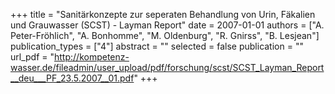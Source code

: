 +++
title = "Sanitärkonzepte zur seperaten Behandlung von Urin, Fäkalien und Grauwasser (SCST) - Layman Report"
date = 2007-01-01
authors = ["A. Peter-Fröhlich", "A. Bonhomme", "M. Oldenburg", "R. Gnirss", "B. Lesjean"]
publication_types = ["4"]
abstract = ""
selected = false
publication = ""
url_pdf = "http://kompetenz-wasser.de/fileadmin/user_upload/pdf/forschung/scst/SCST_Layman_Report__deu___PF_23.5.2007__01.pdf"
+++

